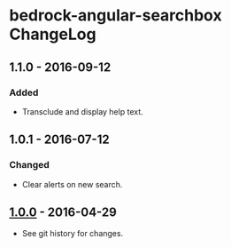 # bedrock-angular-searchbox ChangeLog

## 1.1.0 - 2016-09-12

### Added
- Transclude and display help text.

## 1.0.1 - 2016-07-12

### Changed
- Clear alerts on new search.

## [1.0.0] - 2016-04-29

- See git history for changes.

[Unreleased]: https://github.com/digitalbazaar/bedrock-angular-searchbox/compare/0.0.0...HEAD
[1.0.0]: https://github.com/digitalbazaar/bedrock-angular-key/compare/0.0.0...1.0.0
